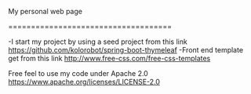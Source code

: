 My personal web page

====================================

-I start my project by using a seed project from this link  https://github.com/kolorobot/spring-boot-thymeleaf
-Front end template get from this link  http://www.free-css.com/free-css-templates


Free feel to use my code under Apache 2.0
https://www.apache.org/licenses/LICENSE-2.0
